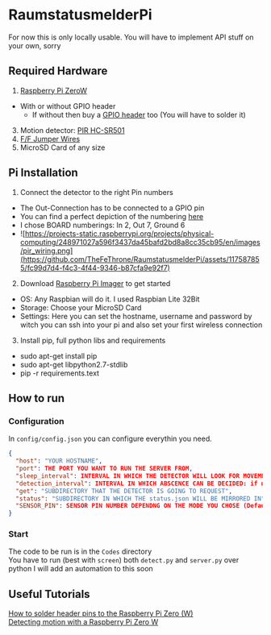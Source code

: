 # RaumstatusmelderPi

For now this is only locally usable.
You will have to implement API stuff on your own, sorry

## Required Hardware

1. [Raspberry Pi ZeroW](https://www.berrybase.de/raspberry-pi-zero-w)
 - With or without GPIO header
   - If without then buy a [GPIO header](https://www.berrybase.de/40-pin-gpio-header-fuer-raspberry-pi-farbig-kodiert-simple-version) too (You will have to solder it)
3. Motion detector: [PIR HC-SR501](https://www.berrybase.de/hc-sr501-pir-sensor-infrarot-bewegungsmelder)
4. [F/F Jumper Wires](https://www.berrybase.de/40pin-jumper/dupont-kabel-female-female-trennbar)
5. MicroSD Card of any size

## Pi Installation

1. Connect the detector to the right Pin numbers

- The Out-Connection has to be connected to a GPIO pin
- You can find a perfect depiction of the numbering [here](https://cdn.sparkfun.com/assets/learn_tutorials/6/7/6/PiZero_1.pdf)
- I chose BOARD numberings: In 2, Out 7, Ground 6
- ![https://projects-static.raspberrypi.org/projects/physical-computing/248971027a596f3437da45bafd2bd8a8cc35cb95/en/images/pir_wiring.png](https://github.com/TheFeThrone/RaumstatusmelderPi/assets/117587855/fc99d7d4-f4c3-4f44-9346-b87cfa9e92f7)

2. Download [Raspberry Pi Imager](https://www.raspberrypi.com/software/) to get started

- OS: Any Raspbian will do it. I used Raspbian Lite 32Bit
- Storage: Choose your MicroSD Card
- Settings: Here you can set the hostname, username and password by witch you can ssh into your pi and also set your first wireless connection

3. Install pip, full python libs and requirements

- sudo apt-get install pip
- sudo apt-get libpython2.7-stdlib
- pip -r requirements.text

## How to run

### Configuration

In `config/config.json` you can configure everythin you need. 
```json
{
  "host": "YOUR HOSTNAME", 
  "port": THE PORT YOU WANT TO RUN THE SERVER FROM,
  "sleep_interval": INTERVAL IN WHICH THE DETECTOR WILL LOOK FOR MOVEMENT,
  "detection_interval": INTERVAL IN WHICH ABSCENCE CAN BE DECIDED: if nothing has moved during this time, the room is empty,
  "get": "SUBDIRECTORY THAT THE DETECTOR IS GOING TO REQUEST",
  "status": "SUBDIRECTORY IN WHICH THE status.json WILL BE MIRRORED IN",
  "SENSOR_PIN": SENSOR PIN NUMBER DEPENDNG ON THE MODE YOU CHOSE (Default = BOARD)
}
```

### Start

The code to be run is in the `Codes` directory  
You have to run (best with `screen`) both `detect.py` and `server.py` over python
I will add an automation to this soon

## Useful Tutorials

[How to solder header pins to the Raspberry Pi Zero (W)](https://www.youtube.com/watch?v=UDdbaMk39tM)  
[Detecting motion with a Raspberry Pi Zero W ](https://www.youtube.com/watch?v=pSSn4u3xGIg)
